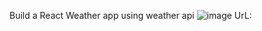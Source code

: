 Build a React Weather app using weather api
![image](https://user-images.githubusercontent.com/90381568/209423128-d92287a0-cea9-4c28-9153-b413f5ce7995.png)
UrL: 
